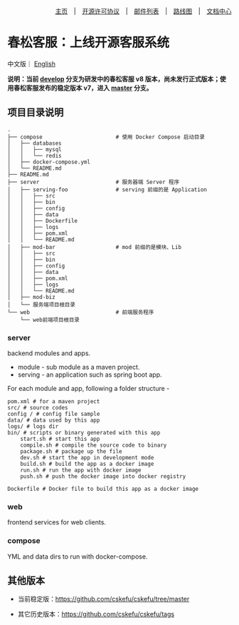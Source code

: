 <div align=right>

[主页](https://www.cskefu.com/)　|　[开源许可协议](https://www.cskefu.com/2022/06/24/cskefu-opensource-license/)　|　[邮件列表](https://lists.cskefu.com/cgi-bin/mailman/listinfo/dev)　|　[路线图](https://github.com/cskefu/cskefu/projects)　|　[文档中心](https://docs.cskefu.com)

</div>

# 春松客服：上线开源客服系统

中文版｜ [English](README_en.md)

**说明：当前 [develop](https://github.com/cskefu/cskefu) 分支为研发中的春松客服 v8 版本，尚未发行正式版本；使用春松客服发布的稳定版本 v7，进入 [master](https://github.com/cskefu/cskefu/tree/master) 分支。**

## 项目目录说明

```
.
├── compose                       # 使用 Docker Compose 启动目录
│   ├── databases
│   │   ├── mysql
│   │   └── redis
│   ├── docker-compose.yml
│   └── README.md
├── README.md
├── server                        # 服务器端 Server 程序
│   ├── serving-foo               # serving 前缀的是 Application
│   │   ├── src
│   │   ├── bin
│   │   ├── config
│   │   ├── data
│   │   ├── Dockerfile
│   │   ├── logs
│   │   ├── pom.xml
│   │   └── README.md
│   ├── mod-bar                   # mod 前缀的是模块、Lib
│   │   ├── src
│   │   ├── bin
│   │   ├── config
│   │   ├── data
│   │   ├── pom.xml
│   │   ├── logs
│   │   └── README.md
│   ├── mod-biz
│   └── 服务端项目根目录
└── web                           # 前端服务程序
    └── web前端项目根目录
```

### server
backend modules and apps.

* module - sub module as a maven project.
* serving - an application such as spring boot app.

For each module and app, following a folder structure -

```
pom.xml # for a maven project
src/ # source codes
config / # config file sample
data/ # data used by this app
logs/ # logs dir
bin/ # scripts or binary generated with this app
    start.sh # start this app 
    compile.sh # compile the source code to binary
    package.sh # package up the file
    dev.sh # start the app in development mode
    build.sh # build the app as a docker image
    run.sh # run the app with docker image
    push.sh # push the docker image into docker registry
  
Dockerfile # Docker file to build this app as a docker image
```

### web

frontend services for web clients. 

### compose

YML and data dirs to run with docker-compose.


## 其他版本

* 当前稳定版：<https://github.com/cskefu/cskefu/tree/master>

* 其它历史版本：<https://github.com/cskefu/cskefu/tags>
